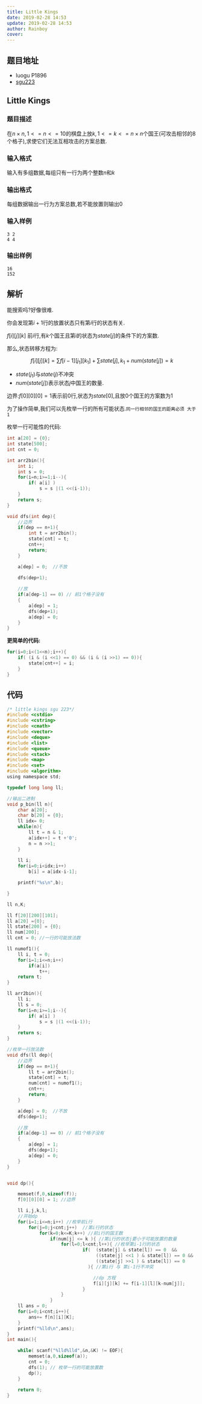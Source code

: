 ```yaml
---
title: Little Kings
date: 2019-02-28 14:53
update: 2019-02-28 14:53
author: Rainboy
cover: 
---
```


## 题目地址

 - luogu P1896
 - [sgu223](https://vjudge.net/problem/SGU-223)

## Little Kings

### 题目描述

在$n \times n,1<=n<=10$的棋盘上放$k,1<=k<=n \times n$个国王(可攻击相邻的8个格子),求使它们无法互相攻击的方案总数.

### 输入格式

输入有多组数据,每组只有一行为两个整数$n$和$k$

### 输出格式
每组数据输出一行为方案总数,若不能放置则输出$0$

### 输入样例

```
3 2
4 4
```

### 输出样例

```
16
152
```

## 解析

能搜索吗?好像很难.

你会发现第$i+1$行的放置状态只有第$i$行的状态有关.

$f[i][j][k]$ 前$i$行,有$k$个国王且第i的状态为$state[j]$的条件下的方案数.

那么,状态转移方程为:

$$
f[i][j][k] = \sum f[i-1][j_1][k_1]+ \sum state[j] , k_1+num(state[j]) = k
$$
 - $state(j_1)$与$state(j)$不冲突
 - $num(state[j])$表示状态$j$中国王的数量.

边界:$f[0][0][0] = 1$表示前0行,状态为$state[0]$,且放0个国王的方案数为$1$


为了操作简单,我们可以先枚举一行的所有可能状态.`同一行相邻的国王的距离必须 大于 1`


枚举一行可能性的代码:

```c
int a[20] = {0};
int state[500];
int cnt = 0;

int arr2bin(){
    int i;
    int s = 0;
    for(i=n;i>=1;i--){
        if( a[i] )
            s = s |(1 <<(i-1));
    }
    return s;
}

void dfs(int dep){
    //边界
    if(dep == n+1){
        int t = arr2bin();
        state[cnt] = t;
        cnt++;
        return;
    }

    a[dep] = 0;  //不放
    
    dfs(dep+1);

    //放
    if(a[dep-1] == 0) // 前1个格子没有
    {
        a[dep] = 1;
        dfs(dep+1);
        a[dep] = 0;
    }
}
```

**更简单的代码:**
```c
for(i=0;i<(1<<n);i++){
    if( (i & (i <<1) == 0) && (i & (i >>1) == 0)){
        state[cnt++] = i;
    }
}
```

## 代码

```c
/* little kings sgu 223*/
#include <cstdio>
#include <cstring>
#include <cmath>
#include <vector>
#include <deque>
#include <list>
#include <queue>
#include <stack>
#include <map>
#include <set>
#include <algorithm>
using namespace std;

typedef long long ll;

//输出二进制
void p_bin(ll n){
    char a[20];
    char b[20] = {0};
    ll idx= 0;
    while(n){
        ll t = n & 1;
        a[idx++] = t +'0';
        n = n >>1;
    }
    
    ll i;
    for(i=0;i<idx;i++)
        b[i] = a[idx-i-1];

    printf("%s\n",b);

}

ll n,K;

ll f[20][200][101];
ll a[20] ={0};
ll state[200] = {0};
ll num[200];
ll cnt = 0; //一行的可能放法数

ll numof1(){
    ll i, t = 0;
    for(i=1;i<=n;i++)
        if(a[i])
            t++;
    return t;
}

ll arr2bin(){
    ll i;
    ll s = 0;
    for(i=n;i>=1;i--){
        if( a[i] )
            s = s |(1 <<(i-1));
    }
    return s;
}

//枚举一行放法数
void dfs(ll dep){
    //边界
    if(dep == n+1){
        ll t = arr2bin();
        state[cnt] = t;
        num[cnt] = numof1();
        cnt++;
        return;
    }

    a[dep] = 0;  //不放
    dfs(dep+1);

    //放
    if(a[dep-1] == 0) // 前1个格子没有
    {
        a[dep] = 1;
        dfs(dep+1);
        a[dep] = 0;
    }
}


void dp(){

    memset(f,0,sizeof(f));
    f[0][0][0] = 1; //边界

    ll i,j,k,l;
    //开始dp
    for(i=1;i<=n;i++) //枚举前i行
        for(j=0;j<cnt;j++)  //第i行的状态
            for(k=0;k<=K;k++) //前i行的国王数
                if(num[j] <= k ){ //第i行的状态j要小于可能放置的数量
                    for(l=0;l<cnt;l++){ //枚举第i-1行的状态
                            if(  (state[j] & state[l]) == 0  && 
                                 ((state[j] <<1 ) & state[l]) == 0 &&
                                 ((state[j] >>1 ) & state[l]) == 0 
                              ){ //第i行 与 第i-1行不冲突

                                //dp 方程
                                f[i][j][k] += f[i-1][l][k-num[j]];
                            }
                    }
                }
    ll ans = 0;
    for(i=0;i<cnt;i++){
        ans+= f[n][i][K];
    }
    printf("%lld\n",ans);
}
int main(){

    while( scanf("%lld%lld",&n,&K) != EOF){
        memset(a,0,sizeof(a));
        cnt = 0;
        dfs(1); // 枚举一行的可能放置数
        dp();
    }
    
    return 0;
}
```
